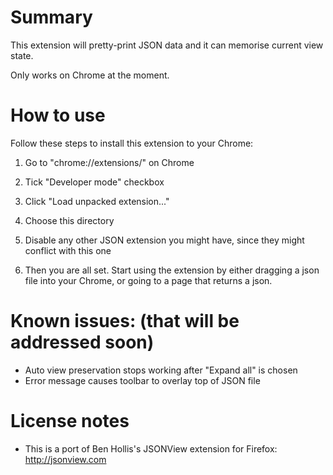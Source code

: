 # Summary
This extension will pretty-print JSON data and it can memorise current view state.

Only works on Chrome at the moment.

# How to use
Follow these steps to install this extension to your Chrome:

1) Go to "chrome://extensions/" on Chrome

2) Tick "Developer mode" checkbox

3) Click "Load unpacked extension..."

4) Choose this directory

5) Disable any other JSON extension you might have, since they might conflict with this one

6) Then you are all set. Start using the extension by either dragging a json file into your Chrome, or going to a page that returns a json.

# Known issues: (that will be addressed soon)
- Auto view preservation stops working after "Expand all" is chosen
- Error message causes toolbar to overlay top of JSON file

# License notes
- This is a port of Ben Hollis's JSONView extension for Firefox: http://jsonview.com